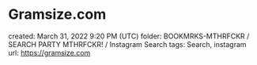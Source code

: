 # Gramsize.com

created: March 31, 2022 9:20 PM (UTC)
folder: BOOKMRKS-MTHRFCKR / SEARCH PARTY MTHRFCKR! / Instagram Search
tags: Search, instagram
url: https://gramsize.com